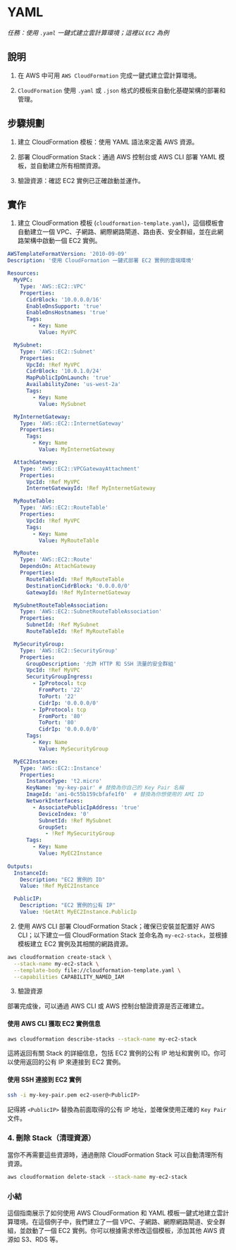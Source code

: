 # YAML

_任務：使用 `.yaml` 一鍵式建立雲計算環境；這裡以 `EC2` 為例_

## 說明

1. 在 AWS 中可用 `AWS CloudFormation` 完成一鍵式建立雲計算環境。

2. `CloudFormation` 使用 `.yaml` 或 `.json` 格式的模板來自動化基礎架構的部署和管理。


## 步驟規劃

1. 建立 CloudFormation 模板：使用 YAML 語法來定義 AWS 資源。

2. 部署 CloudFormation Stack：通過 AWS 控制台或 AWS CLI 部署 YAML 模板，並自動建立所有相關資源。

3. 驗證資源：確認 EC2 實例已正確啟動並運作。

## 實作 

1. 建立 CloudFormation 模板 (`cloudformation-template.yaml`)，這個模板會自動建立一個 VPC、子網路、網際網路閘道、路由表、安全群組，並在此網路架構中啟動一個 EC2 實例。

```yaml
AWSTemplateFormatVersion: '2010-09-09'
Description: '使用 CloudFormation 一鍵式部署 EC2 實例的雲端環境'

Resources:
  MyVPC:
    Type: 'AWS::EC2::VPC'
    Properties: 
      CidrBlock: '10.0.0.0/16'
      EnableDnsSupport: 'true'
      EnableDnsHostnames: 'true'
      Tags: 
        - Key: Name
          Value: MyVPC

  MySubnet:
    Type: 'AWS::EC2::Subnet'
    Properties:
      VpcId: !Ref MyVPC
      CidrBlock: '10.0.1.0/24'
      MapPublicIpOnLaunch: 'true'
      AvailabilityZone: 'us-west-2a'
      Tags:
        - Key: Name
          Value: MySubnet

  MyInternetGateway:
    Type: 'AWS::EC2::InternetGateway'
    Properties: 
      Tags:
        - Key: Name
          Value: MyInternetGateway

  AttachGateway:
    Type: 'AWS::EC2::VPCGatewayAttachment'
    Properties: 
      VpcId: !Ref MyVPC
      InternetGatewayId: !Ref MyInternetGateway

  MyRouteTable:
    Type: 'AWS::EC2::RouteTable'
    Properties: 
      VpcId: !Ref MyVPC
      Tags:
        - Key: Name
          Value: MyRouteTable

  MyRoute:
    Type: 'AWS::EC2::Route'
    DependsOn: AttachGateway
    Properties: 
      RouteTableId: !Ref MyRouteTable
      DestinationCidrBlock: '0.0.0.0/0'
      GatewayId: !Ref MyInternetGateway

  MySubnetRouteTableAssociation:
    Type: 'AWS::EC2::SubnetRouteTableAssociation'
    Properties: 
      SubnetId: !Ref MySubnet
      RouteTableId: !Ref MyRouteTable

  MySecurityGroup:
    Type: 'AWS::EC2::SecurityGroup'
    Properties: 
      GroupDescription: '允許 HTTP 和 SSH 流量的安全群組'
      VpcId: !Ref MyVPC
      SecurityGroupIngress: 
        - IpProtocol: tcp
          FromPort: '22'
          ToPort: '22'
          CidrIp: '0.0.0.0/0'
        - IpProtocol: tcp
          FromPort: '80'
          ToPort: '80'
          CidrIp: '0.0.0.0/0'
      Tags:
        - Key: Name
          Value: MySecurityGroup

  MyEC2Instance:
    Type: 'AWS::EC2::Instance'
    Properties: 
      InstanceType: 't2.micro'
      KeyName: 'my-key-pair' # 替換為你自己的 Key Pair 名稱
      ImageId: 'ami-0c55b159cbfafe1f0'  # 替換為你想使用的 AMI ID
      NetworkInterfaces: 
        - AssociatePublicIpAddress: 'true'
          DeviceIndex: '0'
          SubnetId: !Ref MySubnet
          GroupSet: 
            - !Ref MySecurityGroup
      Tags:
        - Key: Name
          Value: MyEC2Instance
          
Outputs:
  InstanceId:
    Description: "EC2 實例的 ID"
    Value: !Ref MyEC2Instance

  PublicIP:
    Description: "EC2 實例的公有 IP"
    Value: !GetAtt MyEC2Instance.PublicIp
```

2. 使用 AWS CLI 部署 CloudFormation Stack；確保已安裝並配置好 AWS CLI；以下建立一個 CloudFormation Stack 並命名為 `my-ec2-stack`，並根據模板建立 EC2 實例及其相關的網路資源。

```bash
aws cloudformation create-stack \
  --stack-name my-ec2-stack \
  --template-body file://cloudformation-template.yaml \
  --capabilities CAPABILITY_NAMED_IAM
```



3. 驗證資源

部署完成後，可以通過 AWS CLI 或 AWS 控制台驗證資源是否正確建立。

#### 使用 AWS CLI 獲取 EC2 實例信息

```bash
aws cloudformation describe-stacks --stack-name my-ec2-stack
```

這將返回有關 Stack 的詳細信息，包括 EC2 實例的公有 IP 地址和實例 ID。你可以使用返回的公有 IP 來連接到 EC2 實例。

#### 使用 SSH 連接到 EC2 實例

```bash
ssh -i my-key-pair.pem ec2-user@<PublicIP>
```

記得將 `<PublicIP>` 替換為前面取得的公有 IP 地址，並確保使用正確的 `Key Pair` 文件。

### 4. 刪除 Stack（清理資源）

當你不再需要這些資源時，通過刪除 CloudFormation Stack 可以自動清理所有資源。

```bash
aws cloudformation delete-stack --stack-name my-ec2-stack
```

### 小結

這個指南展示了如何使用 AWS CloudFormation 和 YAML 模板一鍵式地建立雲計算環境。在這個例子中，我們建立了一個 VPC、子網路、網際網路閘道、安全群組，並啟動了一個 EC2 實例。你可以根據需求修改這個模板，添加其他 AWS 資源如 S3、RDS 等。
